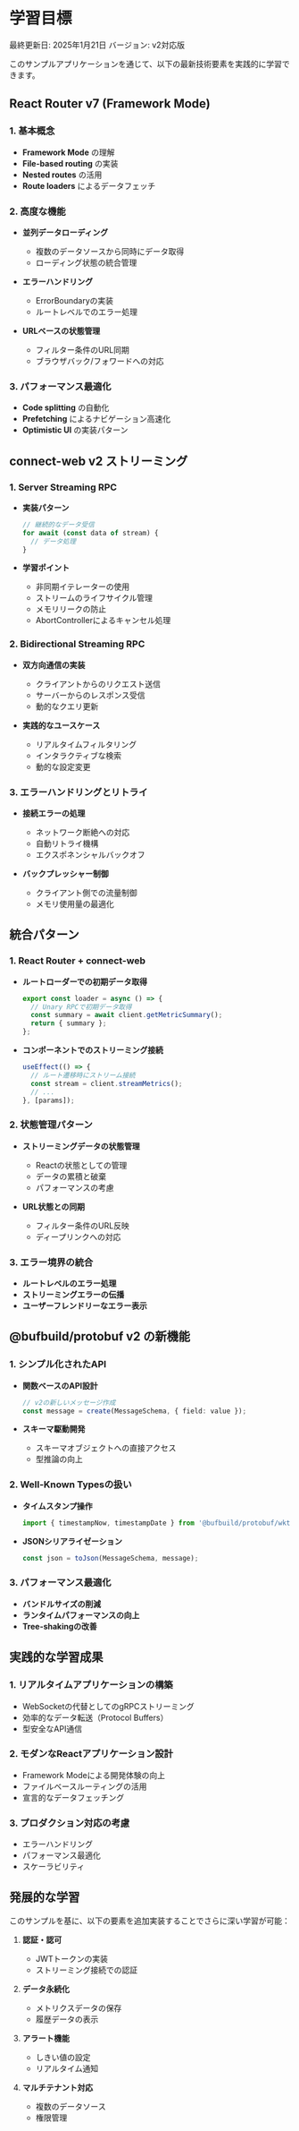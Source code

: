 # 学習目標

最終更新日: 2025年1月21日
バージョン: v2対応版

このサンプルアプリケーションを通じて、以下の最新技術要素を実践的に学習できます。

## React Router v7 (Framework Mode)

### 1. 基本概念

- **Framework Mode** の理解
- **File-based routing** の実装
- **Nested routes** の活用
- **Route loaders** によるデータフェッチ

### 2. 高度な機能

- **並列データローディング**
  - 複数のデータソースから同時にデータ取得
  - ローディング状態の統合管理

- **エラーハンドリング**
  - ErrorBoundaryの実装
  - ルートレベルでのエラー処理

- **URLベースの状態管理**
  - フィルター条件のURL同期
  - ブラウザバック/フォワードへの対応

### 3. パフォーマンス最適化

- **Code splitting** の自動化
- **Prefetching** によるナビゲーション高速化
- **Optimistic UI** の実装パターン

## connect-web v2 ストリーミング

### 1. Server Streaming RPC

- **実装パターン**

  ```typescript
  // 継続的なデータ受信
  for await (const data of stream) {
    // データ処理
  }
  ```

- **学習ポイント**
  - 非同期イテレーターの使用
  - ストリームのライフサイクル管理
  - メモリリークの防止
  - AbortControllerによるキャンセル処理

### 2. Bidirectional Streaming RPC

- **双方向通信の実装**
  - クライアントからのリクエスト送信
  - サーバーからのレスポンス受信
  - 動的なクエリ更新

- **実践的なユースケース**
  - リアルタイムフィルタリング
  - インタラクティブな検索
  - 動的な設定変更

### 3. エラーハンドリングとリトライ

- **接続エラーの処理**
  - ネットワーク断絶への対応
  - 自動リトライ機構
  - エクスポネンシャルバックオフ

- **バックプレッシャー制御**
  - クライアント側での流量制御
  - メモリ使用量の最適化

## 統合パターン

### 1. React Router + connect-web

- **ルートローダーでの初期データ取得**

  ```typescript
  export const loader = async () => {
    // Unary RPCで初期データ取得
    const summary = await client.getMetricSummary();
    return { summary };
  };
  ```

- **コンポーネントでのストリーミング接続**
  ```typescript
  useEffect(() => {
    // ルート遷移時にストリーム接続
    const stream = client.streamMetrics();
    // ...
  }, [params]);
  ```

### 2. 状態管理パターン

- **ストリーミングデータの状態管理**
  - Reactの状態としての管理
  - データの累積と破棄
  - パフォーマンスの考慮

- **URL状態との同期**
  - フィルター条件のURL反映
  - ディープリンクへの対応

### 3. エラー境界の統合

- **ルートレベルのエラー処理**
- **ストリーミングエラーの伝播**
- **ユーザーフレンドリーなエラー表示**

## @bufbuild/protobuf v2 の新機能

### 1. シンプル化されたAPI

- **関数ベースのAPI設計**

  ```typescript
  // v2の新しいメッセージ作成
  const message = create(MessageSchema, { field: value });
  ```

- **スキーマ駆動開発**
  - スキーマオブジェクトへの直接アクセス
  - 型推論の向上

### 2. Well-Known Typesの扱い

- **タイムスタンプ操作**

  ```typescript
  import { timestampNow, timestampDate } from '@bufbuild/protobuf/wkt';
  ```

- **JSONシリアライゼーション**
  ```typescript
  const json = toJson(MessageSchema, message);
  ```

### 3. パフォーマンス最適化

- **バンドルサイズの削減**
- **ランタイムパフォーマンスの向上**
- **Tree-shakingの改善**

## 実践的な学習成果

### 1. リアルタイムアプリケーションの構築

- WebSocketの代替としてのgRPCストリーミング
- 効率的なデータ転送（Protocol Buffers）
- 型安全なAPI通信

### 2. モダンなReactアプリケーション設計

- Framework Modeによる開発体験の向上
- ファイルベースルーティングの活用
- 宣言的なデータフェッチング

### 3. プロダクション対応の考慮

- エラーハンドリング
- パフォーマンス最適化
- スケーラビリティ

## 発展的な学習

このサンプルを基に、以下の要素を追加実装することでさらに深い学習が可能：

1. **認証・認可**
   - JWTトークンの実装
   - ストリーミング接続での認証

2. **データ永続化**
   - メトリクスデータの保存
   - 履歴データの表示

3. **アラート機能**
   - しきい値の設定
   - リアルタイム通知

4. **マルチテナント対応**
   - 複数のデータソース
   - 権限管理
